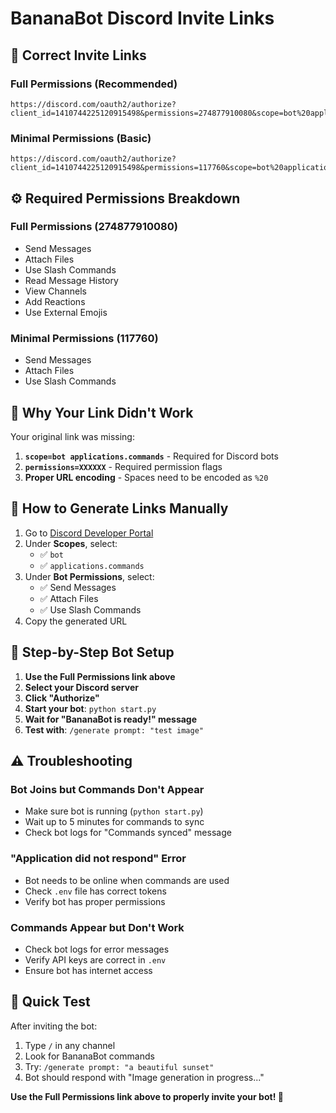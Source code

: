 # BananaBot Discord Invite Links

## 🔗 Correct Invite Links

### **Full Permissions (Recommended)**
```
https://discord.com/oauth2/authorize?client_id=1410744225120915498&permissions=274877910080&scope=bot%20applications.commands
```

### **Minimal Permissions (Basic)**
```
https://discord.com/oauth2/authorize?client_id=1410744225120915498&permissions=117760&scope=bot%20applications.commands
```

## ⚙️ Required Permissions Breakdown

### **Full Permissions (274877910080)**
- Send Messages
- Attach Files  
- Use Slash Commands
- Read Message History
- View Channels
- Add Reactions
- Use External Emojis

### **Minimal Permissions (117760)**
- Send Messages
- Attach Files
- Use Slash Commands

## 🚨 Why Your Link Didn't Work

Your original link was missing:
1. **`scope=bot applications.commands`** - Required for Discord bots
2. **`permissions=XXXXXX`** - Required permission flags
3. **Proper URL encoding** - Spaces need to be encoded as `%20`

## 🔧 How to Generate Links Manually

1. Go to [Discord Developer Portal](https://discord.com/developers/applications/1410744225120915498/oauth2/url-generator)
2. Under **Scopes**, select:
   - ✅ `bot`
   - ✅ `applications.commands`
3. Under **Bot Permissions**, select:
   - ✅ Send Messages
   - ✅ Attach Files
   - ✅ Use Slash Commands
4. Copy the generated URL

## 📱 Step-by-Step Bot Setup

1. **Use the Full Permissions link above**
2. **Select your Discord server**
3. **Click "Authorize"**
4. **Start your bot**: `python start.py`
5. **Wait for "BananaBot is ready!" message**
6. **Test with**: `/generate prompt: "test image"`

## ⚠️ Troubleshooting

### Bot Joins but Commands Don't Appear
- Make sure bot is running (`python start.py`)
- Wait up to 5 minutes for commands to sync
- Check bot logs for "Commands synced" message

### "Application did not respond" Error
- Bot needs to be online when commands are used
- Check `.env` file has correct tokens
- Verify bot has proper permissions

### Commands Appear but Don't Work
- Check bot logs for error messages
- Verify API keys are correct in `.env`
- Ensure bot has internet access

## 🎯 Quick Test

After inviting the bot:
1. Type `/` in any channel
2. Look for BananaBot commands
3. Try: `/generate prompt: "a beautiful sunset"`
4. Bot should respond with "Image generation in progress..."

**Use the Full Permissions link above to properly invite your bot! 🍌**
